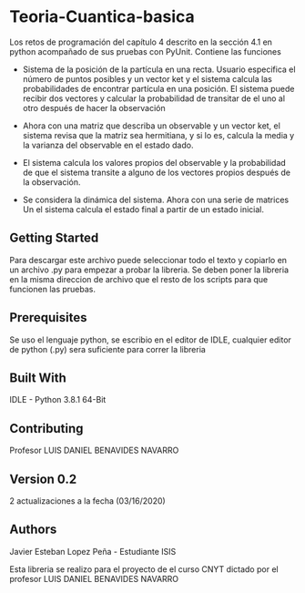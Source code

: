 # Teoria-Cuantica-basica
Los retos de programación del capítulo 4 descrito en la sección 4.1 en python acompañado de sus pruebas con PyUnit. Contiene las funciones

- Sistema de la posición de la partícula en una recta. Usuario especifica el número de puntos posibles y un vector ket y el sistema calcula las probabilidades de encontrar partícula en una posición. El sistema puede recibir dos vectores y calcular la probabilidad de transitar de el uno al otro después de hacer la observación

- Ahora con una matriz que describa un observable y un vector ket, el sistema revisa que la matriz sea hermitiana, y si lo es, calcula la media y la varianza del observable en el estado dado.

- El sistema calcula los valores propios del observable y la probabilidad de que el sistema transite a alguno de los vectores propios después de la observación.

- Se considera la dinámica del sistema. Ahora con una serie de matrices Un el sistema calcula el estado final a partir de un estado inicial.

## Getting Started
Para descargar este archivo puede seleccionar todo el texto y copiarlo en un archivo .py para empezar a probar la libreria. Se deben poner la libreria en la misma direccion de archivo que el resto de los scripts para que funcionen las pruebas. 

## Prerequisites
Se uso el lenguaje python, se escribio en el editor de IDLE, cualquier editor de python (.py) sera suficiente para correr la libreria

## Built With
IDLE - Python 3.8.1 64-Bit

## Contributing
Profesor LUIS DANIEL BENAVIDES NAVARRO

## Version 0.2
2 actualizaciones a la fecha (03/16/2020)

## Authors
Javier Esteban Lopez Peña - Estudiante ISIS

Esta libreria se realizo para el proyecto de el curso CNYT dictado por el profesor LUIS DANIEL BENAVIDES NAVARRO

